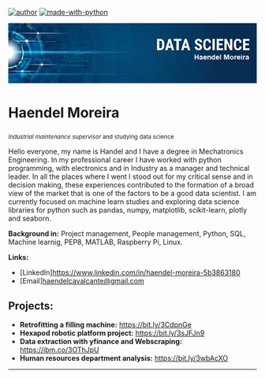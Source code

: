 [![author](https://img.shields.io/badge/author-haendel-moreira.svg)](https://www.linkedin.com/in/haendel-moreira-5b3863180)  [![made-with-python](https://img.shields.io/badge/Made%20with-Python-1f425f.svg)](https://www.python.org/)
<p align="center">
  <img src="banner.png" >
</p>

# Haendel Moreira
<sub>*Industrial maintenance supervisor* and studying data science</sub>

Hello everyone, my name is Handel and I have a degree in Mechatronics Engineering. In my professional career I have worked with python programming, with electronics and in Industry as a manager and technical leader. In all the places where I went I stood out for my critical sense and in decision making, these experiences contributed to the formation of a broad view of the market that is one of the factors to be a good data scientist. I am currently focused on machine learn studies and exploring data science libraries for python such as pandas, numpy, matplotlib, scikit-learn, plotly and seaborn.

**Background in:** Project management, People management, Python, SQL, Machine learnig, PEP8, MATLAB,
 Raspberry Pi, Linux.

**Links:**
* [LinkedIn]https://www.linkedin.com/in/haendel-moreira-5b3863180
* [Email]haendelcavalcante@gmail.com


## Projects:

* **Retrofitting a filling machine:** https://bit.ly/3CdpnGe
* **Hexapod robotic platform project:** https://bit.ly/3sJFJn9
* **Data extraction with yfinance and Webscraping:** https://ibm.co/3OThJpU
* **Human resources department analysis:** https://bit.ly/3wbAcXO
---




